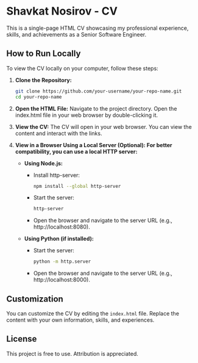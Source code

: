 # Shavkat Nosirov - CV

This is a single-page HTML CV showcasing my professional experience, skills, and achievements as a Senior Software Engineer.

## How to Run Locally

To view the CV locally on your computer, follow these steps:

1. **Clone the Repository:**
   ```bash
   git clone https://github.com/your-username/your-repo-name.git
   cd your-repo-name
   ```
2. **Open the HTML File:**
   Navigate to the project directory.
   Open the index.html file in your web browser by double-clicking it.

3. **View the CV:**
   The CV will open in your web browser. You can view the content and interact with the links.

4. **View in a Browser Using a Local Server (Optional): For better compatibility, you can use a local HTTP server:**  
   - **Using Node.js:**
     - Install http-server:
       ```bash
       npm install --global http-server
       ```
     - Start the server:
       ```bash
       http-server
       ```
     - Open the browser and navigate to the server URL (e.g., http://localhost:8080).

   - **Using Python (if installed):**
     - Start the server:
       ```bash
       python -m http.server
       ```
     - Open the browser and navigate to the server URL (e.g., http://localhost:8000).

## Customization
You can customize the CV by editing the `index.html` file. Replace the content with your own information, skills, and experiences. 


## License
This project is free to use. Attribution is appreciated.